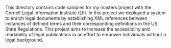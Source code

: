 This directory contains code samples for my masters project with the Cornell Legal Information Institute (LII). In this project we deployed a system to enrich legal documents by establishing XML references between instances of defined terms and their corresponding definitions in the US State Regulations. This project aims to increase the accessibility and readability of legal publications in an effort to empower individuals without a legal background.
